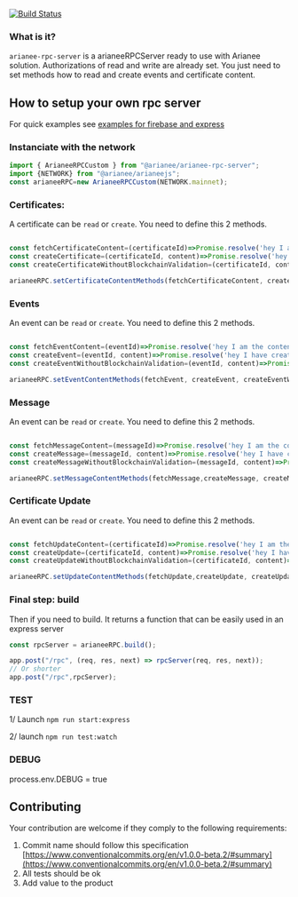 [![Build Status](https://travis-ci.org/Arianee/arianee-server.svg?branch=master)](https://travis-ci.org/Arianee/arianee-server)


### What is it?

``arianee-rpc-server`` is a arianeeRPCServer ready to use with Arianee solution. Authorizations of read and write are already set. You just need to set methods how to read and create events and certificate content.

## How to setup your own rpc server
For quick examples see 
[examples for firebase and express](./src/examples)

### Instanciate with the network
```javascript
import { ArianeeRPCCustom } from "@arianee/arianee-rpc-server";
import {NETWORK} from "@arianee/arianeejs";
const arianeeRPC=new ArianeeRPCCustom(NETWORK.mainnet);
```

### Certificates:

A certificate can be ```read``` or ```create```. 
You need to define this 2 methods.

```javascript

const fetchCertificateContent=(certificateId)=>Promise.resolve('hey I am the content');
const createCertificate=(certificateId, content)=>Promise.resolve('hey I have created the content');
const createCertificateWithoutBlockchainValidation=(certificateId, content)=>Promise.resolve('hey I have created the content');

arianeeRPC.setCertificateContentMethods(fetchCertificateContent, createCertificate, createCertificateWithoutBlockchainValidation);
```

### Events
An event can be ```read``` or ```create```. 
You need to define this 2 methods.

```javascript

const fetchEventContent=(eventId)=>Promise.resolve('hey I am the content');
const createEvent=(eventId, content)=>Promise.resolve('hey I have created the content');
const createEventWithoutBlockchainValidation=(eventId, content)=>Promise.resolve('hey I have created the content');

arianeeRPC.setEventContentMethods(fetchEvent, createEvent, createEventWithoutBlockchainValidation);
```


### Message
An event can be ```read``` or ```create```. 
You need to define this 2 methods.

```javascript

const fetchMessageContent=(messageId)=>Promise.resolve('hey I am the content');
const createMessage=(messageId, content)=>Promise.resolve('hey I have created the content');
const createMessageWithoutBlockchainValidation=(messageId, content)=>Promise.resolve('hey I have created the content');

arianeeRPC.setMessageContentMethods(fetchMessage,createMessage, createMessageWithoutBlockchainValidation);
```


### Certificate Update
An event can be ```read``` or ```create```. 
You need to define this 2 methods.

```javascript

const fetchUpdateContent=(certificateId)=>Promise.resolve('hey I am the content');
const createUpdate=(certificateId, content)=>Promise.resolve('hey I have created the content');
const createUpdateWithoutBlockchainValidation=(certificateId, content)=>Promise.resolve('hey I have created the content');

arianeeRPC.setUpdateContentMethods(fetchUpdate,createUpdate, createUpdateWithoutBlockchainValidation);
```




### Final step: build
Then if you need to build. It returns a function that can be easily used in an express server

```javascript
const rpcServer = arianeeRPC.build();

app.post("/rpc", (req, res, next) => rpcServer(req, res, next));
// Or shorter
app.post("/rpc",rpcServer);

```

### TEST
 1/ Launch ```npm run start:express```
 
 2/ launch ```npm run test:watch```
### DEBUG

process.env.DEBUG = true

## Contributing

Your contribution are welcome if they comply to the following requirements:

 1. Commit name should follow this specification [https://www.conventionalcommits.org/en/v1.0.0-beta.2/#summary](https://www.conventionalcommits.org/en/v1.0.0-beta.2/#summary)
 2. All tests should be ok
 3. Add value to the product


